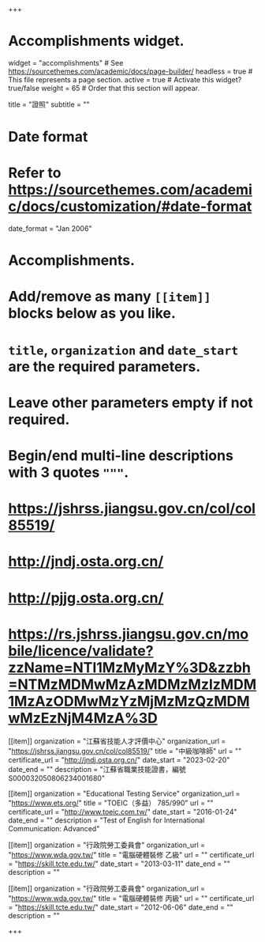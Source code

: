 +++
# Accomplishments widget.
widget = "accomplishments"  # See https://sourcethemes.com/academic/docs/page-builder/
headless = true  # This file represents a page section.
active = true  # Activate this widget? true/false
weight = 65  # Order that this section will appear.

title = "證照"
subtitle = ""

# Date format
#   Refer to https://sourcethemes.com/academic/docs/customization/#date-format
date_format = "Jan 2006"

# Accomplishments.
#   Add/remove as many `[[item]]` blocks below as you like.
#   `title`, `organization` and `date_start` are the required parameters.
#   Leave other parameters empty if not required.
#   Begin/end multi-line descriptions with 3 quotes `"""`.

# https://jshrss.jiangsu.gov.cn/col/col85519/
# http://jndj.osta.org.cn/
# http://pjjg.osta.org.cn/
# https://rs.jshrss.jiangsu.gov.cn/mobile/licence/validate?zzName=NTI1MzMyMzY%3D&zzbh=NTMzMDMwMzAzMDMzMzIzMDM1MzAzODMwMzYzMjMzMzQzMDMwMzEzNjM4MzA%3D

[[item]]
  organization = "江蘇省技能人才評價中心"
  organization_url = "https://jshrss.jiangsu.gov.cn/col/col85519/"
  title = "中級咖啡師"
  url = ""
  certificate_url = "http://jndj.osta.org.cn/"
  date_start = "2023-02-20"
  date_end = ""
  description = "江蘇省職業技能證書，編號 S000032050806234001680"

[[item]]
  organization = "Educational Testing Service"
  organization_url = "https://www.ets.org/"
  title = "TOEIC（多益） 785/990"
  url = ""
  certificate_url = "http://www.toeic.com.tw/"
  date_start = "2016-01-24"
  date_end = ""
  description = "Test of English for International Communication: Advanced"

[[item]]
  organization = "行政院勞工委員會"
  organization_url = "https://www.wda.gov.tw/"
  title = "電腦硬體裝修 乙級"
  url = ""
  certificate_url = "https://skill.tcte.edu.tw/"
  date_start = "2013-03-11"
  date_end = ""
  description = ""

[[item]]
  organization = "行政院勞工委員會"
  organization_url = "https://www.wda.gov.tw/"
  title = "電腦硬體裝修 丙級"
  url = ""
  certificate_url = "https://skill.tcte.edu.tw/"
  date_start = "2012-06-06"
  date_end = ""
  description = ""

+++
